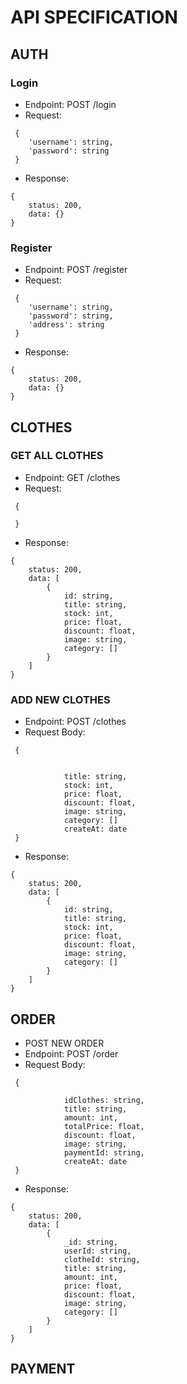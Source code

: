 # API SPECIFICATION

## AUTH

### Login

- Endpoint: POST /login
- Request:

```
 {
    'username': string,
    'password': string
 }
```

- Response:

```
{
    status: 200,
    data: {}
}
```

### Register

- Endpoint: POST /register
- Request:

```
 {
    'username': string,
    'password': string,
    'address': string
 }
```

- Response:

```
{
    status: 200,
    data: {}
}
```

## CLOTHES

### GET ALL CLOTHES

- Endpoint: GET /clothes
- Request:

```
 {

 }
```

- Response:

```
{
    status: 200,
    data: [
        {
            id: string,
            title: string,
            stock: int,
            price: float,
            discount: float,
            image: string,
            category: []
        }
    ]
}
```

### ADD NEW CLOTHES

- Endpoint: POST /clothes
- Request Body:

```
 {


            title: string,
            stock: int,
            price: float,
            discount: float,
            image: string,
            category: []
            createAt: date
 }
```

- Response:

```
{
    status: 200,
    data: [
        {
            id: string,
            title: string,
            stock: int,
            price: float,
            discount: float,
            image: string,
            category: []
        }
    ]
}
```

## ORDER

- POST NEW ORDER
- Endpoint: POST /order
- Request Body:

```
 {

            idClothes: string,
            title: string,
            amount: int,
            totalPrice: float,
            discount: float,
            image: string,
            paymentId: string,
            createAt: date
 }
```

- Response:

```
{
    status: 200,
    data: [
        {
            _id: string,
            userId: string,
            clotheId: string,
            title: string,
            amount: int,
            price: float,
            discount: float,
            image: string,
            category: []
        }
    ]
}
```

## PAYMENT
